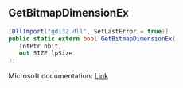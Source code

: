 ## GetBitmapDimensionEx

```csharp
[DllImport("gdi32.dll", SetLastError = true)]
public static extern bool GetBitmapDimensionEx(
   IntPtr hbit,
   out SIZE lpSize
);
```

Microsoft documentation: [Link](https://docs.microsoft.com/en-us/windows/win32/api/wingdi/nf-wingdi-getbitmapdimensionex)
